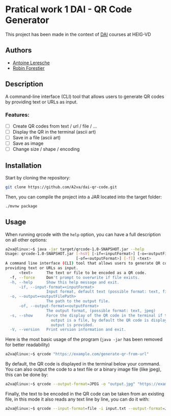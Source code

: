 # Pratical work 1 DAI - QR Code Generator

This project has been made in the context of [DAI](https://github.com/heig-vd-dai-course/) courses at HEIG-VD

## Authors

- [Antoine Leresche](github.com/A2va)
- [Robin Forestier](github.com/forestierr)

## Description

A command-line interface (CLI) tool that allows users to generate QR codes by providing text or URLs as input.

### Features:

- [ ] Create QR codes from text / url / file / ...
- [ ] Display the QR in the terminal (ascii art)
- [ ] Save in a file (ascii art)
- [ ] Save as image
- [ ] Change size / shape / encoding

## Installation

Start by cloning the repository:

```bash
git clone https://github.com/A2va/dai-qr-code.git
```

Then, you can compile the project into a JAR located into the target folder:
```bash
./mvnw package
```

## Usage

When running qrcode with the `help` option, you can have a full description on all other options:
```bash
a2va@linux:~$ java -jar target/qrcode-1.0-SNAPSHOT.jar --help
Usage: qrcode-1.0-SNAPSHOT.jar [-hsV] [-if=<inputFormat>] [-o=<outputFilePath>
                               [-of=<outputFormat>] [-f]] <text>
A command line interface (CLI) tool that allows users to generate QR codes by
providing text or URLs as input.
      <text>      The text or file to be encoded as a QR code.
  -f, --force     Don't prompt to overwrite if file exists.
  -h, --help      Show this help message and exit.
      -if, --input-format=<inputFormat>
                  Input format, default text (possible format: text, file)
  -o, --output=<outputFilePath>
                  The path to the output file.
      -of, --output-format=<outputFormat>
                  The output format, (possible format: text, jpeg)
  -s, --show      Force the display of the QR code in the terminal if the
                    output is a file, by default the QR code is displayed if no
                    output is provided.
  -V, --version   Print version information and exit.
```

Here is the most basic usage of the program (`java -jar` has been removed for better readability)
```bash
a2va@linux:~$ qrcode "https://example.com/generate-qr-from-url"
```

By default, the QR code is displayed in the terminal below your command.
You can also output the code to a text file or a binary image file (like jpeg), this can be done by:
```bash
a2va@linux:~$ qrcode --output-format=JPEG -o "output.jpg" "https://example.com/generate-qr-from-url"
```

Finally, the text to be encoded in the QR code can be taken from an existing file, in this mode it also reads any text line by line, you can do it with:
```bash
a2va@linux:~$ qrcode --input-format=file -i input.txt --output-format=JPEG -o "output.jpg"
```
